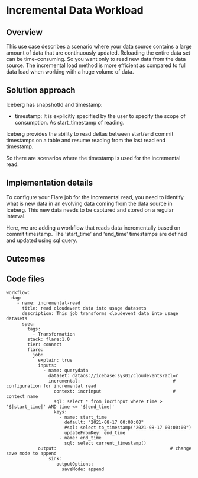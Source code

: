 # Incremental Data Workload

## Overview

This use case describes a scenario where your data source contains a large amount of data that are continuously updated. Reloading the entire data set can be time-consuming. So you want only to read new data from the data source. The incremental load method is more efficient as compared to full data load when working with a huge volume of data.

## Solution approach

Iceberg has snapshotId and timestamp:

- timestamp: It is explicitly specified by the user to specify the scope of consumption. As start_timestamp of reading. 

Iceberg provides the ability to read deltas between start/end commit timestamps on a table and resume reading from the last read end timestamp.

So there are scenarios where the timestamp is used for the incremental read.

## Implementation details

To configure your Flare job for the Incremental read, you need to identify what is new data in an evolving data coming from the data source in Iceberg. This new data needs to be captured and stored on a regular interval. 

Here, we are adding a workflow that reads data incrementally based on commit timestamp.
The ‘start_time’ and ‘end_time’ timestamps are defined and updated using sql query. 

## Outcomes

## Code files
```
workflow:
  dag:
    - name: incremental-read
      title: read cloudevent data into usage datasets
      description: This job transforms cloudevent data into usage datasets
      spec:
        tags:
          - Transformation
        stack: flare:1.0
        tier: connect
        flare:
          job:
            explain: true
            inputs:
              - name: querydata
                dataset: dataos://icebase:sys01/cloudevents?acl=r
                incremental:                                   # configuration for incremental read
                  context: incrinput                           # context name
                  sql: select * from incrinput where time > '$|start_time|' AND time <= '$|end_time|'
                  keys:
                    - name: start_time
                      default: "2021-08-17 00:00:00"
                      #sql: select to_timestamp("2021-08-17 00:00:00")
                      updateFromKey: end_time
                    - name: end_time
                      sql: select current_timestamp()                                                 
            output:                                           # change save mode to append
                sink:
                   outputOptions:
                     saveMode: append

```